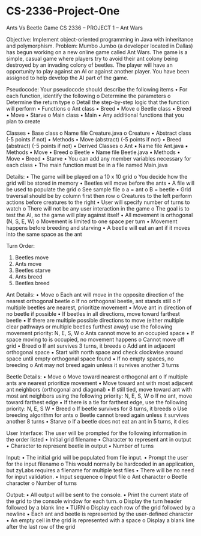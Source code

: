 # CS-2336-Project-One
Ants Vs Beetle Game
CS 2336 – PROJECT 1 – Ant Wars

Objective: Implement object-oriented programming in Java with inheritance and polymorphism.
Problem: Mumbo Jumbo (a developer located in Dallas) has begun working on a new online game called Ant
Wars. The game is a simple, casual game where players try to avoid their ant colony being destroyed by an
invading colony of beetles. The player will have an opportunity to play against an AI or against another player.
You have been assigned to help develop the AI part of the game.

Pseudocode: Your pseudocode should describe the following items
• For each function, identify the following
  o Determine the parameters
  o Determine the return type
  o Detail the step-by-step logic that the function will perform
• Functions
o Ant class
  ▪ Breed
  ▪ Move
o Beetle class
  ▪ Breed
  ▪ Move
  ▪ Starve
o Main class
  ▪ Main
  ▪ Any additional functions that you plan to create

Classes
• Base class
  o Name file Creature.java
  o Creature
▪ Abstract class (-5 points if not)
▪ Methods
• Move (abstract) (-5 points if not)
• Breed (abstract) (-5 points if not)
• Derived Classes
o Ant
  ▪ Name file Ant.java
  ▪ Methods
  • Move
  • Breed
o Beetle
  ▪ Name file Beetle.java
  ▪ Methods
  • Move
  • Breed
  • Starve
• You can add any member variables necessary for each class
• The main function must be in a file named Main.java

Details:
• The game will be played on a 10 x 10 grid
  o You decide how the grid will be stored in memory
• Beetles will move before the ants
• A file will be used to populate the grid
  o See sample file
  o a = ant
  o B = beetle
• Grid traversal should be by column first then row
  o Creatures to the left perform actions before creatures to the right
• User will specify number of turns to watch
  o There will not be any user interaction in the game
  o The goal is to test the AI, so the game will play against itself
• All movement is orthogonal (N, S, E, W)
  o Movement is limited to one space per turn
• Movement happens before breeding and starving
• A beetle will eat an ant if it moves into the same space as the ant

Turn Order:
1. Beetles move
2. Ants move
3. Beetles starve
4. Ants breed
5. Beetles breed

Ant Details:
• Move
  o Each ant will move in the opposite direction of the nearest orthogonal beetle
  o If no orthogonal beetle, ant stands still
  o If multiple beetles are nearest, prioritize movement
▪ Move ant in direction of no beetle if possible
▪ If beetles in all directions, move toward farthest beetle
▪ If there are multiple possible directions to move (either multiple clear pathways or
multiple beetles furthest away) use the following movement priority: N, E, S, W
  o Ants cannot move to an occupied space
▪ If space moving to is occupied, no movement happens
  o Cannot move off grid
• Breed
  o If ant survives 3 turns, it breeds
  o Add ant in adjacent orthogonal space
▪ Start with north space and check clockwise around space until empty orthogonal space
found
▪ If no empty spaces, no breeding
  o Ant may not breed again unless it survives another 3 turns
  
Beetle Details:
• Move
  o Move toward nearest orthogonal ant
  o If multiple ants are nearest prioritize movement
▪ Move toward ant with most adjacent ant neighbors (orthogonal and diagonal)
▪ If still tied, move toward ant with most ant neighbors using the following priority: N, E, S, W
  o If no ant, move toward farthest edge
▪ If there is a tie for farthest edge, use the following priority: N, E, S W
• Breed
  o If beetle survives for 8 turns, it breeds
  o Use breeding algorithm for ants
  o Beetle cannot breed again unless it survives another 8 turns
• Starve
  o If a beetle does not eat an ant in 5 turns, it dies
  
User Interface: The user will be prompted for the following information in the order listed
• Initial grid filename
• Character to represent ant in output
• Character to represent beetle in output
• Number of turns

Input:
• The initial grid will be populated from file input.
• Prompt the user for the input filename
  o This would normally be hardcoded in an application, but zyLabs requires a filename for multiple
  test files
• There will be no need for input validation.
• Input sequence
  o Input file
  o Ant character
  o Beetle character
  o Number of turns
  
Output:
• All output will be sent to the console.
• Print the current state of the grid to the console window for each turn.
  o Display the turn header followed by a blank line
▪ TURN<space><turn number>
  o Display each row of the grid followed by a newline
▪ Each ant and beetle is represented by the user-defined character
▪ An empty cell in the grid is represented with a space
  o Display a blank line after the last row of the grid
